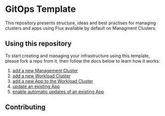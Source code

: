 # GitOps Template

This repository presents structure, ideas and best practises for managing clusters and apps
using Flux available by default on Managment Clusters.

## Using this repository

To start creating and managing your infrastructure using this template, please
fork a repo from it, then follow the docs below to learn how it works:

1. [add a new Management Cluster](./docs/add_mc.md)
2. [add a new Workload Cluster](./docs/add_wc.md)
3. [add a new App to the Workload Cluster](./docs/add_appcr.md)
4. [update an existing App](./docs/update_appcr.md)
5. [enable automatic updates of an existing App](./docs/automatic_updates_appcr.md)

## Contributing
